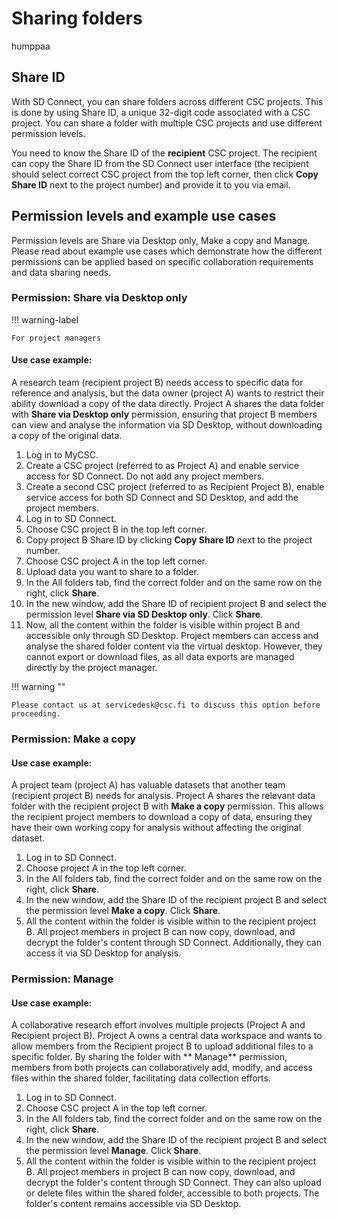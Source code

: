 # Sharing folders

humppaa

## Share ID 

With SD Connect, you can share folders across different CSC projects. This is done by using Share ID, a unique 32-digit code associated with a CSC project. You can share a folder with multiple CSC projects and use different permission levels. 

You need to know the Share ID of the **recipient** CSC project. The recipient can copy the Share ID from the SD Connect user interface (the recipient should select correct CSC project from the top left corner, then click **Copy Share ID** next to the project number) and provide it to you via email. 


## Permission levels and example use cases

Permission levels are Share via Desktop only, Make a copy and Manage. Please read about example use cases which demonstrate how the different permissions can be applied based on specific collaboration requirements and data sharing needs.

### Permission: Share via Desktop only

!!! warning-label

    For project managers
    

#### Use case example:

A research team (recipient project B) needs access to specific data for reference and analysis, but the data owner (project A) wants to restrict their ability download a copy of the data directly. Project A shares the data folder with **Share via Desktop only** permission, ensuring that project B members can view and analyse the information via SD Desktop, without downloading a copy of the original data.

1. Log in to MyCSC.
2. Create a CSC project (referred to as Project A) and enable service access for SD Connect. Do not add any project members. 
3. Create a second CSC project (referred to as Recipient Project B), enable service access for both SD Connect and SD Desktop, and add the project members.
4. Log in to SD Connect.
5. Choose CSC project B in the top left corner.
6. Copy project B Share ID by clicking **Copy Share ID** next to the project number.
7. Choose CSC project A in the top left corner.
8. Upload data you want to share to a folder.
9. In the All folders tab, find the correct folder and on the same row on the right, click **Share**.
10. In the new window, add the Share ID of recipient project B and select the permission level **Share via SD Desktop only**. Click **Share**.
11. Now, all the content within the folder is visible within project B and accessible only through SD Desktop. Project members can access and analyse the shared folder content via the virtual desktop. However, they cannot export or download files, as all data exports are managed directly by the project manager.

!!! warning ""

    Please contact us at servicedesk@csc.fi to discuss this option before proceeding.


### Permission: Make a copy

#### Use case example:

A project team (project A) has valuable datasets that another team (recipient project B) needs for analysis. Project A shares the relevant data folder with the recipient project B with **Make a copy** permission. This allows the recipient project members to download a copy of data, ensuring they have their own working copy for analysis without affecting the original dataset.

1. Log in to SD Connect.
2. Choose project A in the top left corner.
3. In the All folders tab, find the correct folder and on the same row on the right, click **Share**.
4. In the new window, add the Share ID of the recipient project B and select the permission level **Make a copy**. Click **Share**.
5. All the content within the folder is visible within to the recipient project B. All project members in project B can now copy, download, and decrypt the folder's content through SD Connect. Additionally, they can access it via SD Desktop for analysis.


### Permission: Manage

#### Use case example:

A collaborative research effort involves multiple projects (Project A and Recipient project B). Project A owns a central data workspace and wants to allow members from the Recipient project B to upload additional files to a specific folder. By sharing the folder with ** Manage** permission, members from both projects can collaboratively add, modify, and access files within the shared folder, facilitating data collection efforts.

1. Log in to SD Connect.
2. Choose CSC project A in the top left corner.
3. In the All folders tab, find the correct folder and on the same row on the right, click **Share**.
4. In the new window, add the Share ID of the recipient project B and select the permission level **Manage**. Click **Share**.
5. All the content within the folder is visible within to the recipient project B. All project members in project B can now copy, download, and decrypt the folder's content through SD Connect. They can also upload or delete files within the shared folder, accessible to both projects. The folder's content remains accessible via SD Desktop.


